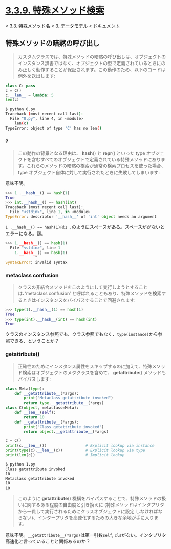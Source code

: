 # [3.3.9. 特殊メソッド検索](https://docs.python.jp/3/reference/datamodel.html#special-method-lookup)

< [3.3. 特殊メソッド名](https://docs.python.jp/3/reference/datamodel.html#special-method-names) < [3. データモデル](https://docs.python.jp/3/reference/datamodel.html#data-model) < [ドキュメント](https://docs.python.jp/3/index.html)

## 特殊メソッドの暗黙の呼び出し

> カスタムクラスでは、特殊メソッドの暗黙の呼び出しは、オブジェクトのインスタンス辞書ではなく、オブジェクトの型で定義されているときにのみ正しく動作することが保証されます。この動作のため、以下のコードは例外を送出します:

```python
class C: pass
c = C()
c.__len__ = lambda: 5
len(c)
```
```sh
$ python 0.py 
Traceback (most recent call last):
  File "0.py", line 4, in <module>
    len(c)
TypeError: object of type 'C' has no len()
```

### ?

> この動作の背景となる理由は、 __hash__() と __repr__() といった type オブジェクトを含むすべてのオブジェクトで定義されている特殊メソッドにあります。これらのメソッドの暗黙の検索が通常の検索プロセスを使った場合、 type オブジェクト自体に対して実行されたときに失敗してしまいます:

意味不明。

```python
>>> 1 .__hash__() == hash(1)
True
>>> int.__hash__() == hash(int)
Traceback (most recent call last):
  File "<stdin>", line 1, in <module>
TypeError: descriptor '__hash__' of 'int' object needs an argument
```

`1 .__hash__() == hash(1)`は`1 .`のようにスペースがある。スペースががないとエラーになる。謎。

```python
>>> 1.__hash__() == hash(1)
  File "<stdin>", line 1
    1.__hash__() == hash(1)
             ^
SyntaxError: invalid syntax
```

### metaclass confusion

> クラスの非結合メソッドをこのようにして実行しようとすることは、’metaclass confusion’ と呼ばれることもあり、特殊メソッドを検索するときはインスタンスをバイパスすることで回避されます:

```python
>>> type(1).__hash__(1) == hash(1)
True
>>> type(int).__hash__(int) == hash(int)
True
```

クラスのインスタンス参照でも、クラス参照でもなく、`type(instance)`から参照できる、ということか？

### __getattribute__()

> 正確性のためにインスタンス属性をスキップするのに加えて、特殊メソッド検索はオブジェクトのメタクラスを含めて、 __getattribute__() メソッドもバイパスします:

```python
class Meta(type):
    def __getattribute__(*args):
        print("Metaclass getattribute invoked")
        return type.__getattribute__(*args)
class C(object, metaclass=Meta):
    def __len__(self):
        return 10
    def __getattribute__(*args):
        print("Class getattribute invoked")
        return object.__getattribute__(*args)

c = C()
print(c.__len__())                 # Explicit lookup via instance
print(type(c).__len__(c))          # Explicit lookup via type
print(len(c))                      # Implicit lookup
```
```sh
$ python 1.py 
Class getattribute invoked
10
Metaclass getattribute invoked
10
10
```

> このように __getattribute__() 機構をバイパスすることで、特殊メソッドの扱いに関するある程度の自由度と引き換えに (特殊メソッドはインタプリタから一貫して実行されるためにクラスオブジェクトに設定 しなければならない)、インタープリタを高速化するための大きな余地が手に入ります。

意味不明。`__getattribute__(*args)`は第一引数`self`, `cls`がない。インタプリタ高速化と言っていることと関係あるのか？

